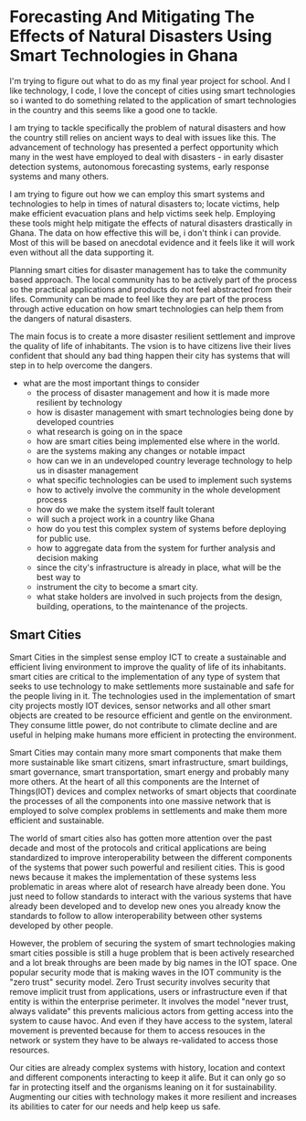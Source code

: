 # Forecasting And Mitigating The Effects of Natural Disasters Using Smart Technologies in Ghana
I'm trying to figure out what to do as my final year project for school. And I like technology,
I code, I love the concept of cities using smart technologies so i wanted to do something related
to the application of smart technologies in the country and this seems like a good one to tackle.

I am trying to tackle specifically the problem of natural disasters and how the country still
relies on ancient ways to deal with issues like this. The advancement of technology has presented
a perfect opportunity which many in the west have employed to deal with disasters - in
early disaster detection systems, autonomous forecasting systems, early response systems and
many others.

I am trying to figure out how we can employ this smart systems and technologies to help in times
of natural disasters to; locate victims, help make efficient evacuation plans and help victims
seek help. Employing these tools might help mitigate the effects of natural disasters drastically
in Ghana. The data on how effective this will be, i don't think i can provide. Most of this will
be based on anecdotal evidence and it feels like it will work even without all the data supporting
it.

Planning smart cities for disaster management has to take the community based approach. The local community has
to be actively part of the process so the practical applications and products do not feel abstracted
from their lifes. Community can be made to feel like they are part of the process through active
education on how smart technologies can help them from the dangers of natural disasters.

The main focus is to create a more disaster resilient settlement and improve the quality of life
of inhabitants. The vsion is to have citizens live their lives confident that should any bad thing
happen their city has systems that will step in to help overcome the dangers.

- what are the most important things to consider
  - the process of disaster management and how it is made more resilient by technology
  - how is disaster management with smart technologies being done by developed countries
  - what research is going on in the space
  - how are smart cities being implemented else where in the world.
  - are the systems making any changes or notable impact
  - how can we in an undeveloped country leverage technology to help us in disaster management
  - what specific technologies can be used to implement such systems
  - how to actively involve the community in the whole development process
  - how do we make the system itself fault tolerant
  - will such a project work in a country like Ghana
  - how do you test this complex system of systems before deploying for public use.
  - how to aggregate data from the system for further analysis and decision making
  - since the city's infrastructure is already in place, what will be the best way to
  - instrument the city to become a smart city.
  - what stake holders are involved in such projects from the design, building, operations,
      to the maintenance of the projects.

## Smart Cities
Smart Cities in the simplest sense employ ICT to create a sustainable and efficient living environment
to improve the quality of life of its inhabitants.
smart cities are critical to the implementation of any type of system that seeks to use technology
to make settlements more sustainable and safe for the people living in it. The technologies used in
the implementation of smart city projects mostly IOT devices, sensor networks and all other smart
objects are created to be resource efficient and gentle on the environment. They consume little power,
do not contribute to climate decline and are useful in helping make humans more efficient in
protecting the environment.

Smart Cities may contain many more smart components that make them more sustainable like smart citizens,
smart infrastructure, smart buildings, smart governance, smart transportation, smart energy and probably
many more others. At the heart of all this components are the Internet of Things(IOT) devices and
complex networks of smart objects that coordinate the processes of all the components into one massive
network that is employed to solve complex problems in settlements and make them more efficient and
sustainable.

The world of smart cities also has gotten more attention over the past decade and most of the protocols
and critical applications are being standardized to improve interoperability between the different
components of the systems that power such powerful and resilient cities. This is good news because it
makes the implementation of these systems less problematic in areas where alot of research have already
been done. You just need to follow standards to interact with the various systems that have already
been developed and to develop new ones you already know the standards to follow to allow interoperability
between other systems developed by other people.

However, the problem of securing the system of smart technologies making smart cities possible is still
a huge problem that is been actively researched and a lot break throughs are been made by big names
in the IOT space. One popular security mode that is making waves in the IOT community is the 
"zero trust" security model. Zero Trust security involves security that remove implicit trust from
applications, users or infrastructure even if that entity is within the enterprise perimeter. It involves
the model "never trust, always validate" this prevents malicious actors from getting access into the
system to cause havoc. And even if they have access to the system, lateral movement is prevented
because for them to access resouces in the network or system they have to be always re-validated to
access those resources.

Our cities are already complex systems with history, location and context and different components
interacting to keep it alife. But it can only go so far in protecting itself and the organisms
leaning on it for sustainability. Augmenting our cities with technology makes it more resilient
and increases its abilities to cater for our needs and help keep us safe.

